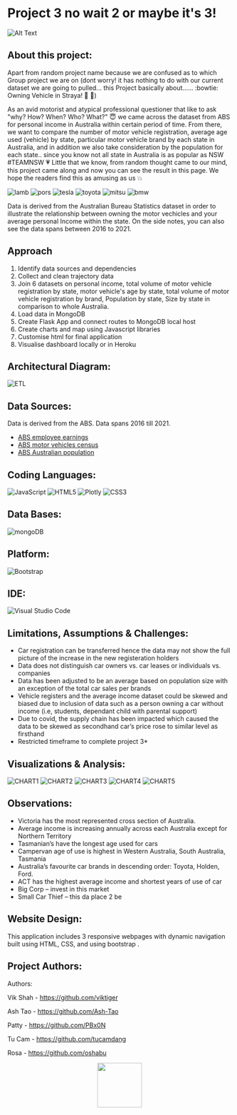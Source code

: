 # Project 3 no wait 2 or maybe it's 3!


![Alt Text](https://media.giphy.com/media/8mbkWu1aYQeXqxXq1H/giphy.gif)

## About this project:
Apart from random project name because we are confused as to which Group project we are on (dont worry! it has nothing to do with our current dataset we are going to pulled... this Project basically about...... :bowtie: Owning Vehicle in Straya! :koala: :car:)

As an avid motorist and atypical professional questioner that like to ask "why? How? When? Who? What?" :innocent: we came across the dataset from ABS for personal income in Australia within certain period of time. From there, we want to compare the number of motor vehicle registration, average age used (vehicle) by state, particular motor vehicle brand by each state in Australia, and in addition we also take consideration by the population for each state.. since you know not all state in Australia is as popular as NSW #TEAMNSW :heartpulse: Little that we know, from random thought came to our mind, this project came along and now you can see the result in this page. We hope the readers find this as amusing as us :boom:

![lamb](https://aleen42.github.io/badges/src/lamborghini.svg)
![pors](https://aleen42.github.io/badges/src/porsche.svg)
![tesla](https://aleen42.github.io/badges/src/tesla.svg)
![toyota](https://aleen42.github.io/badges/src/toyota.svg)
![mitsu](https://aleen42.github.io/badges/src/mitsubishi.svg)
![bmw](https://aleen42.github.io/badges/src/bmw.svg)


Data is derived from the Australian Bureau Statistics dataset in order to illustrate the relationship between owning the motor vechicles and your average personal Income within the state. On the side notes, you can also see the data spans between 2016 to 2021.

## Approach
1. Identify data sources and dependencies
2. Collect and clean trajectory data
3. Join 6 datasets on personal income, total volume of motor vehicle registration by state, motor vehicle's age by state, total volume of motor vehicle registration by brand, Population by state, Size by state in comparison to whole Australia.
4. Load data in MongoDB
5. Create Flask App and connect routes to MongoDB local host
6. Create charts and map using Javascript libraries
7. Customise html for final application
8. Visualise dashboard locally or in Heroku

## **Architectural Diagram:**
![ETL](image/project3.png)

## **Data Sources:**
Data is derived from the ABS. Data spans 2016 till 2021. 
- [ABS employee earnings](https://www.abs.gov.au/statistics/labour/earnings-and-working-conditions/employee-earnings-and-hours-australia/may-2021#data-download)
- [ABS motor vehicles census](https://www.abs.gov.au/statistics/industry/tourism-and-transport/motor-vehicle-census-australia/31-jan-2021#data-download)
- [ABS Australian population](https://www.abs.gov.au/statistics/people/population/national-state-and-territory-population/sep-2021)

## **Coding Languages:**
![JavaScript](https://img.shields.io/badge/javascript-%23323330.svg?style=for-the-badge&logo=javascript&logoColor=%23F7DF1E)
![HTML5](https://img.shields.io/badge/html5-%23E34F26.svg?style=for-the-badge&logo=html5&logoColor=white)
![Plotly](https://img.shields.io/badge/Plotly-%233F4F75.svg?style=for-the-badge&logo=plotly&logoColor=white)
![CSS3](https://img.shields.io/badge/css3-%231572B6.svg?style=for-the-badge&logo=css3&logoColor=white)

## **Data Bases:**
![mongoDB](https://img.shields.io/badge/MongoDB-4EA94B?style=for-the-badge&logo=mongodb&logoColor=white)

## **Platform:**
![Bootstrap](https://img.shields.io/badge/bootstrap-%23563D7C.svg?style=for-the-badge&logo=bootstrap&logoColor=white)

## **IDE:**
![Visual Studio Code](https://img.shields.io/badge/Visual_Studio_Code-0078D4?style=for-the-badge&logo=visual%20studio%20code&logoColor=white)

## **Limitations, Assumptions & Challenges:**
- Car registration can be transferred hence the data may not show the full picture of the increase in the new registeration holders
- Data does not distinguish car owners vs. car leases or individuals vs. companies
- Data has been adjusted to be an average based on population size with an exception of the total car sales per brands
- Vehicle registers and the average income dataset could be skewed and biased due to inclusion of data such as a person owning a car without income (i.e, students, dependant child with parental support)
- Due to covid, the supply chain has been impacted which caused the data to be skewed as secondhand car’s price rose to similar level as firsthand
- Restricted timeframe to complete project 3*

## **Visualizations & Analysis:**
![CHART1](image/averageregisteredvehiclesbystate.png)
![CHART2](image/registeredvehicles.png)
![CHART3](image/vehiclestypebasedonageused.png)
![CHART4](image/weeklyincome.png)
![CHART5](image/averageincomeregistrationage.png)

## **Observations:**
- Victoria has the most represented cross section of Australia. 
- Average income is increasing annually across each Australia except for Northern Territory
- Tasmanian’s have the longest age used for cars 
- Campervan age of use is highest in Western Australia, South Australia, Tasmania
- Australia’s favourite car brands in descending order: Toyota, Holden, Ford. 
- ACT has the highest average income and shortest years of use of car
- Big Corp – invest in this market
- Small Car Thief – this da place 2 be


## **Website Design:**
This application includes 3 responsive webpages with dynamic navigation built using HTML, CSS, and using bootstrap .

## **Project Authors:**
Authors:

Vik Shah - https://github.com/viktiger

Ash Tao - https://github.com/Ash-Tao

Patty - https://github.com/PBx0N

Tu Cam - https://github.com/tucamdang

Rosa - https://github.com/oshabu
<div id="header" align="center">
  <img src="https://media.giphy.com/media/M9gbBd9nbDrOTu1Mqx/giphy.gif" width="100"/>
</div>

